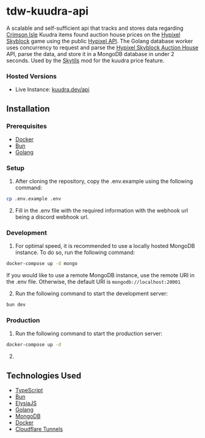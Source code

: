 # tdw-kuudra-api

A scalable and self-sufficient api that tracks and stores data regarding [Crimson Isle](https://wiki.hypixel.net/Kuudra) Kuudra items found auction house prices on the [Hypixel Skyblock](https://hypixel.net/) game using the public [Hypixel API](https://api.hypixel.net/). The Golang database worker uses concurrency to request and parse the [Hypixel Skyblock Auction House](https://wiki.hypixel.net/Auction_House) API, parse the data, and store it in a MongoDB database in under 2 seconds.
Used by the [Skytils](http://skytils.gg) mod for the kuudra price feature.

### Hosted Versions
* Live Instance: [kuudra.dev/api](https://kuudra.dev/api)

## Installation
### Prerequisites
* [Docker](https://docker.com/)
* [Bun](https://bun.sh/)
* [Golang](https://golang.org/)

### Setup
1. After cloning the repository, copy the .env.example using the following command:
```bash
cp .env.example .env
```

2. Fill in the .env file with the required information with the webhook url being a discord webhook url.

### Development

1. For optimal speed, it is recommended to use a locally hosted MongoDB instance. To do so, run the following command:
```bash
docker-compose up -d mongo
```
If you would like to use a remote MongoDB instance, use the remote URI in the .env file. Otherwise, the default URI is `mongodb://localhost:20001`

2. Run the following command to start the development server:
```bash
bun dev
```

### Production

1. Run the following command to start the production server:
```bash
docker-compose up -d
```

2. 

## Technologies Used
* [TypeScript](https://www.typescriptlang.org/)
* [Bun](https://bun.sh/)
* [ElysiaJS](https://elysiajs.com/)
* [Golang](https://golang.org/)
* [MongoDB](https://www.mongodb.com/)
* [Docker](https://www.docker.com/)
* [Cloudflare Tunnels](https://www.cloudflare.com/products/tunnel/)
